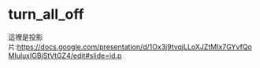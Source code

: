 # turn_all_off
這裡是投影片:https://docs.google.com/presentation/d/1Ox3j9tvqjLLoXJZtMIx7GYvfQoMIuluxIGBjStVtGZ4/edit#slide=id.p
